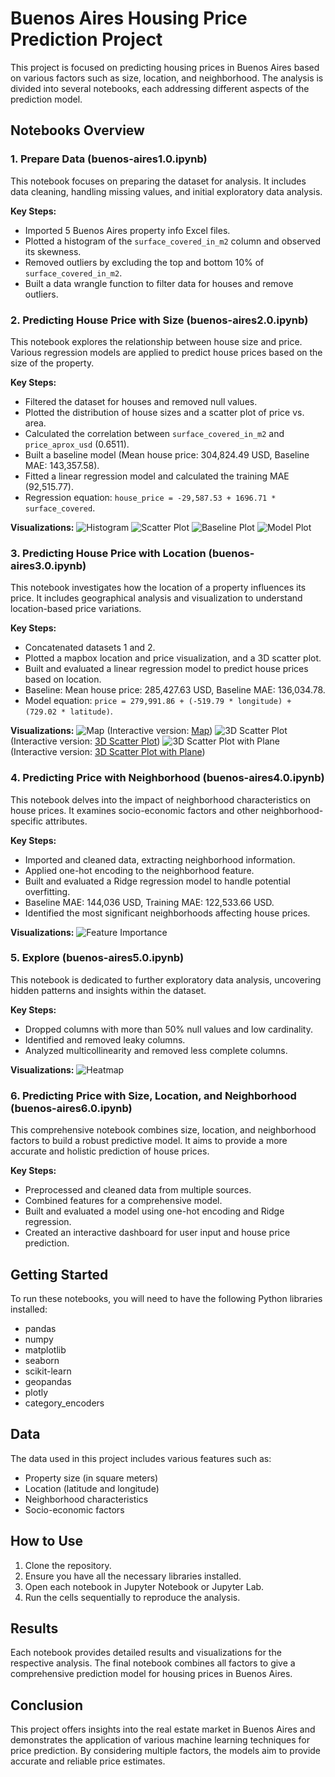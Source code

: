 # Buenos Aires Housing Price Prediction Project

This project is focused on predicting housing prices in Buenos Aires based on various factors such as size, location, and neighborhood. The analysis is divided into several notebooks, each addressing different aspects of the prediction model.

## Notebooks Overview

### 1. Prepare Data (buenos-aires1.0.ipynb)
This notebook focuses on preparing the dataset for analysis. It includes data cleaning, handling missing values, and initial exploratory data analysis.

**Key Steps:**
- Imported 5 Buenos Aires property info Excel files.
- Plotted a histogram of the `surface_covered_in_m2` column and observed its skewness.
- Removed outliers by excluding the top and bottom 10% of `surface_covered_in_m2`.
- Built a data wrangle function to filter data for houses and remove outliers.

### 2. Predicting House Price with Size (buenos-aires2.0.ipynb)
This notebook explores the relationship between house size and price. Various regression models are applied to predict house prices based on the size of the property.

**Key Steps:**
- Filtered the dataset for houses and removed null values.
- Plotted the distribution of house sizes and a scatter plot of price vs. area.
- Calculated the correlation between `surface_covered_in_m2` and `price_aprox_usd` (0.6511).
- Built a baseline model (Mean house price: 304,824.49 USD, Baseline MAE: 143,357.58).
- Fitted a linear regression model and calculated the training MAE (92,515.77).
- Regression equation: `house_price = -29,587.53 + 1696.71 * surface_covered`.

**Visualizations:**
![Histogram](images/fig2.1_hist.png)
![Scatter Plot](images/fig2.2_scatter_plot.png)
![Baseline Plot](images/fig2.3_baseline_plot.png)
![Model Plot](images/fig2.4_model_plot.png)

### 3. Predicting House Price with Location (buenos-aires3.0.ipynb)
This notebook investigates how the location of a property influences its price. It includes geographical analysis and visualization to understand location-based price variations.

**Key Steps:**
- Concatenated datasets 1 and 2.
- Plotted a mapbox location and price visualization, and a 3D scatter plot.
- Built and evaluated a linear regression model to predict house prices based on location.
- Baseline: Mean house price: 285,427.63 USD, Baseline MAE: 136,034.78.
- Model equation: `price = 279,991.86 + (-519.79 * longitude) + (729.02 * latitude)`.

**Visualizations:**
![Map](images/fig3.1_map.png) 
(Interactive version: [Map](images/fig3.1_map.html))
![3D Scatter Plot](images/fig3.2_3d.png) 
(Interactive version: [3D Scatter Plot](images/fig3.2_3d.html))
![3D Scatter Plot with Plane](images/fig3.3_3d.png) 
(Interactive version: [3D Scatter Plot with Plane](images/fig3.3_3d.html))

### 4. Predicting Price with Neighborhood (buenos-aires4.0.ipynb)
This notebook delves into the impact of neighborhood characteristics on house prices. It examines socio-economic factors and other neighborhood-specific attributes.

**Key Steps:**
- Imported and cleaned data, extracting neighborhood information.
- Applied one-hot encoding to the neighborhood feature.
- Built and evaluated a Ridge regression model to handle potential overfitting.
- Baseline MAE: 144,036 USD, Training MAE: 122,533.66 USD.
- Identified the most significant neighborhoods affecting house prices.

**Visualizations:**
![Feature Importance](images/fig4.1_feature_importance.png)

### 5. Explore (buenos-aires5.0.ipynb)
This notebook is dedicated to further exploratory data analysis, uncovering hidden patterns and insights within the dataset.

**Key Steps:**
- Dropped columns with more than 50% null values and low cardinality.
- Identified and removed leaky columns.
- Analyzed multicollinearity and removed less complete columns.

**Visualizations:**
![Heatmap](images/fig5.1_heatmap.png)

### 6. Predicting Price with Size, Location, and Neighborhood (buenos-aires6.0.ipynb)
This comprehensive notebook combines size, location, and neighborhood factors to build a robust predictive model. It aims to provide a more accurate and holistic prediction of house prices.

**Key Steps:**
- Preprocessed and cleaned data from multiple sources.
- Combined features for a comprehensive model.
- Built and evaluated a model using one-hot encoding and Ridge regression.
- Created an interactive dashboard for user input and house price prediction.

## Getting Started

To run these notebooks, you will need to have the following Python libraries installed:
- pandas
- numpy
- matplotlib
- seaborn
- scikit-learn
- geopandas
- plotly
- category_encoders

## Data

The data used in this project includes various features such as:
- Property size (in square meters)
- Location (latitude and longitude)
- Neighborhood characteristics
- Socio-economic factors

## How to Use

1. Clone the repository.
2. Ensure you have all the necessary libraries installed.
3. Open each notebook in Jupyter Notebook or Jupyter Lab.
4. Run the cells sequentially to reproduce the analysis.

## Results

Each notebook provides detailed results and visualizations for the respective analysis. The final notebook combines all factors to give a comprehensive prediction model for housing prices in Buenos Aires.

## Conclusion

This project offers insights into the real estate market in Buenos Aires and demonstrates the application of various machine learning techniques for price prediction. By considering multiple factors, the models aim to provide accurate and reliable price estimates.

